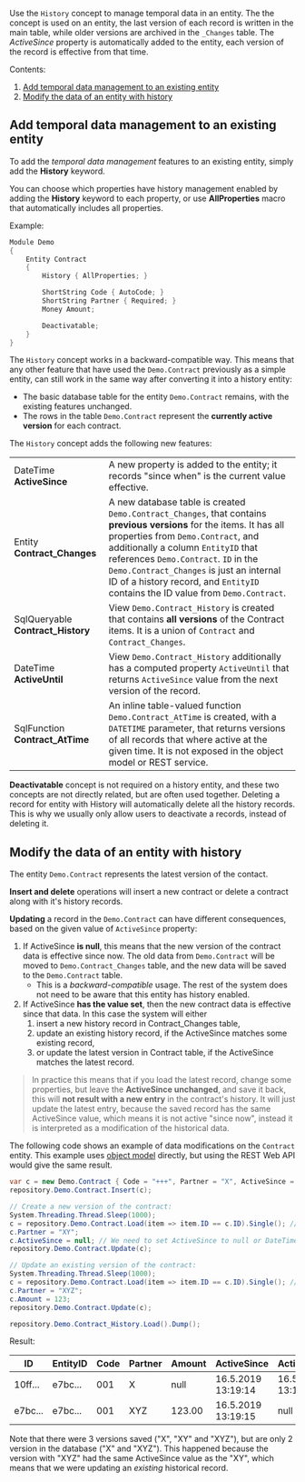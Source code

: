 Use the `History` concept to manage temporal data in an entity.
The the concept is used on an entity, the last version of each record is written in the main table,
while older versions are archived in the `_Changes` table.
The *ActiveSince* property is automatically added to the entity,
each version of the record is effective from that time.

Contents:

1. [Add temporal data management to an existing entity](#add-temporal-data-management-to-an-existing-entity)
2. [Modify the data of an entity with history](#modify-the-data-of-an-entity-with-history)

## Add temporal data management to an existing entity

To add the *temporal data management* features to an existing entity, simply add the **History** keyword.

You can choose which properties have history management enabled by adding the **History** keyword to each property,
or use **AllProperties** macro that automatically includes all properties.

Example:

```c
Module Demo
{
    Entity Contract
    {
        History { AllProperties; }

        ShortString Code { AutoCode; }
        ShortString Partner { Required; }
        Money Amount;

        Deactivatable;
    }
}
```

The `History` concept works in a backward-compatible way.
This means that any other feature that have used the `Demo.Contract` previously as a simple entity,
can still work in the same way after converting it into a history entity:

* The basic database table for the entity `Demo.Contract` remains, with the existing features unchanged.
* The rows in the table `Demo.Contract` represent the **currently active version** for each contract.

The `History` concept adds the following new features:

| | |
| --- | ---|
| DateTime **ActiveSince** | A new property is added to the entity; it records "since when" is the current value effective. |
| Entity **Contract_Changes** | A new database table is created `Demo.Contract_Changes`, that contains **previous versions** for the items. It has all properties from `Demo.Contract`, and additionally a column `EntityID` that references `Demo.Contract`. `ID` in the `Demo.Contract_Changes` is just an internal ID of a history record, and `EntityID` contains the ID value from `Demo.Contract`. |
| SqlQueryable **Contract_History** | View `Demo.Contract_History` is created that contains **all versions** of the Contract items. It is a union of `Contract` and `Contract_Changes`. |
| DateTime **ActiveUntil** | View `Demo.Contract_History` additionally has a computed property `ActiveUntil` that returns `ActiveSince` value from the next version of the record. |
| SqlFunction **Contract_AtTime** | An inline table-valued function `Demo.Contract_AtTime` is created, with a `DATETIME` parameter, that returns versions of all records that where active at the given time. It is not exposed in the object model or REST service. |

**Deactivatable** concept is not required on a history entity,
and these two concepts are not directly related, but are often used together.
Deleting a record for entity with History will automatically delete all the history records.
This is why we usually only allow users to deactivate a records, instead of deleting it.

## Modify the data of an entity with history

The entity `Demo.Contract` represents the latest version of the contact.

**Insert and delete** operations will insert a new contract or delete a contract
along with it's history records.

**Updating** a record in the `Demo.Contract` can have different consequences,
based on the given value of `ActiveSince` property:

1. If ActiveSince **is null**, this means that the new version
   of the contract data is effective since now. The old data from `Demo.Contract` will
   be moved to `Demo.Contract_Changes` table, and the new data will be saved
   to the `Demo.Contract` table.
   * This is a *backward-compatible* usage. The rest of the system does not need
     to be aware that this entity has history enabled.
2. If ActiveSince **has the value set**, then the
   new contract data is effective since that data. In this case the system will either
   1. insert a new history record in Contract_Changes table,
   2. update an existing history record, if the ActiveSince matches some existing record,
   3. or update the latest version in Contract table, if the ActiveSince matches the latest record.

> In practice this means that if you load the latest record, change some properties,
but leave the **ActiveSince unchanged**, and save it back, this will **not result with
a new entry** in the contract's history.
It will just update the latest entry, because the saved record has the same
ActiveSince value, which means it is not active "since now", instead it is
interpreted as a modification of the historical data.

The following code shows an example of data modifications on the `Contract` entity.
This example uses [object model](Using-the-Domain-Object-Model) directly,
but using the REST Web API would give the same result.

```cs
var c = new Demo.Contract { Code = "+++", Partner = "X", ActiveSince = null };
repository.Demo.Contract.Insert(c);

// Create a new version of the contract:
System.Threading.Thread.Sleep(1000);
c = repository.Demo.Contract.Load(item => item.ID == c.ID).Single(); // Read the latest version.
c.Partner = "XY";
c.ActiveSince = null; // We need to set ActiveSince to null or DateTime.Now, to create a new version!
repository.Demo.Contract.Update(c);

// Update an existing version of the contract:
System.Threading.Thread.Sleep(1000);
c = repository.Demo.Contract.Load(item => item.ID == c.ID).Single(); // Read the latest version.
c.Partner = "XYZ";
c.Amount = 123;
repository.Demo.Contract.Update(c);

repository.Demo.Contract_History.Load().Dump();
```

Result:

| ID | EntityID | Code | Partner | Amount | ActiveSince | ActiveUntil |
| --- | --- | --- | --- | --- | --- | --- |
| 10ff... | e7bc... | 001 | X | null | 16.5.2019 13:19:14 | 16.5.2019 13:19:15 |
| e7bc... | e7bc... | 001 | XYZ | 123.00 | 16.5.2019 13:19:15 | null |

Note that there were 3 versions saved ("X", "XY" and "XYZ"),
but are only 2 version in the database ("X" and "XYZ").
This happened because the version with "XYZ" had the same ActiveSince value
as the "XY", which means that we were updating an *existing* historical record.

